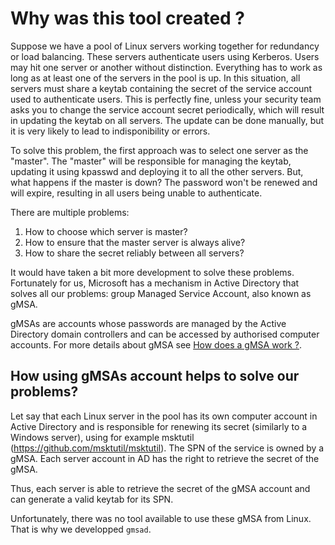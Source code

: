# Why was this tool created ?

Suppose we have a pool of Linux servers working together for redundancy or load balancing. These servers authenticate users using Kerberos. Users may hit one server or another without distinction. Everything has to work as long as at least one of the servers in the pool is up. In this situation, all servers must share a keytab containing the secret of the service account used to authenticate users. This is perfectly fine, unless your security team asks you to change the service account secret periodically, which will result in updating the keytab on all servers. The update can be done manually, but it is very likely to lead to indisponibility or errors.

To solve this problem, the first approach was to select one server as the "master". The "master" will be responsible for managing the keytab, updating it using kpasswd and deploying it to all the other servers. But, what happens if the master is down? The password won't be renewed and will expire, resulting in all users being unable to authenticate.

There are multiple problems:
1. How to choose which server is master?
2. How to ensure that the master server is always alive?
3. How to share the secret reliably between all servers?

It would have taken a bit more development to solve these problems. Fortunately for us, Microsoft has a mechanism in Active Directory that solves all our problems: group Managed Service Account, also known as gMSA.

gMSAs are accounts whose passwords are managed by the Active Directory domain controllers and can be accessed by authorised computer accounts. For more details about gMSA see [How does a gMSA work ?](gmsa.md).

## How using gMSAs account helps to solve our problems?

Let say that each Linux server in the pool has its own computer account in Active Directory and is responsible for renewing its secret (similarly to a Windows server), using for example msktutil (https://github.com/msktutil/msktutil). The SPN of the service is owned by a gMSA. Each server account in AD has the right to retrieve the secret of the gMSA.

Thus, each server is able to retrieve the secret of the gMSA account and can generate a valid keytab for its SPN.

Unfortunately, there was no tool available to use these gMSA from Linux. That is why we developped `gmsad`.
